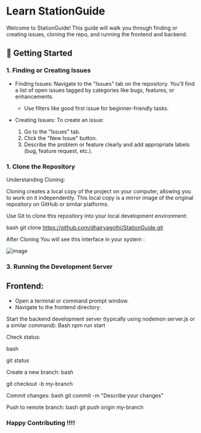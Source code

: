 # Learn StationGuide

Welcome to StationGuide! This guide will walk you through finding or creating issues, cloning the repo, and running the frontend and backend.

## 🚀 Getting Started

### 1. Finding or Creating Issues

- Finding Issues: Navigate to the "Issues" tab on the repository. You’ll find a list of open issues tagged by categories like bugs, features, or enhancements.
  - Use filters like good first issue for beginner-friendly tasks.
  
- Creating Issues: To create an issue:
  1. Go to the "Issues" tab.
  2. Click the "New Issue" button.
  3. Describe the problem or feature clearly and add appropriate labels (bug, feature request, etc.).

### 1. Clone the Repository


Understanding Cloning:

Cloning creates a local copy of the project on your computer, allowing you to work on it independently. This local copy is a mirror image of the original repository on GitHub or similar platforms.


Use Git to clone this repository into your local development environment:

bash
git clone https://github.com/dhairyagothi/StationGuide.git


After Cloning
You will see this interface in your system :

![image](https://github.com/user-attachments/assets/20961ae0-2d63-45e7-9aa4-9adc01fcc4d0)



### 3. Running the Development Server

## Frontend:

- Open a terminal or command prompt window.
- Navigate to the frontend directory:


Start the backend development server (typically using nodemon server.js or a similar command):
Bash
npm run start


Check status:

bash

git status

Create a new branch:
bash

git checkout -b my-branch


Commit changes:
bash
git commit -m "Describe your changes"


Push to remote branch:
bash
git push origin my-branch


### Happy Contributing !!!!
